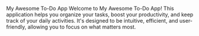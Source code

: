 My Awesome To-Do App
Welcome to My Awesome To-Do App! This application helps you organize your tasks, boost your productivity, and keep track of your daily activities. 
It's designed to be intuitive, efficient, and user-friendly, allowing you to focus on what matters most.
